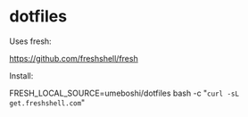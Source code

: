 dotfiles
========

Uses fresh:

https://github.com/freshshell/fresh

Install:

FRESH_LOCAL_SOURCE=umeboshi/dotfiles bash -c "`curl -sL get.freshshell.com`"